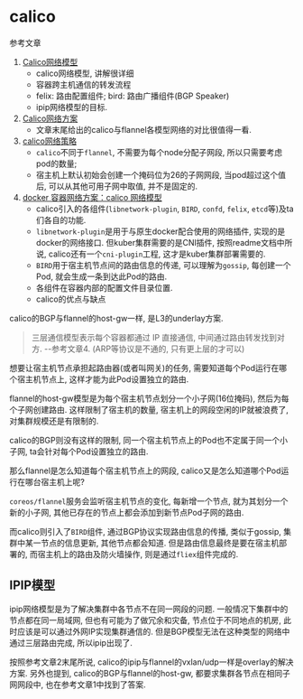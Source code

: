 # calico

参考文章

1. [Calico网络模型](https://www.cnblogs.com/menkeyi/p/11364977.html)
    - calico网络模型, 讲解很详细
    - 容器跨主机通信的转发流程
    - felix: 路由配置组件; bird: 路由广播组件(BGP Speaker)
    - ipip网络模型的目标.
2. [Calico网络方案](https://www.cnblogs.com/netonline/p/9720279.html)
    - 文章末尾给出的calico与flannel各模型网络的对比很值得一看.
3. [calico网络策略](https://yq.aliyun.com/articles/674020)
    - `calico`不同于`flannel`, 不需要为每个node分配子网段, 所以只需要考虑pod的数量;
    - 宿主机上默认初始会创建一个掩码位为26的子网网段, 当pod超过这个值后, 可以从其他可用子网中取值, 并不是固定的.
4. [docker 容器网络方案：calico 网络模型](https://cizixs.com/2017/10/19/docker-calico-network/)
    - calico引入的各组件(`libnetwork-plugin`, `BIRD`, `confd`, `felix`, `etcd`等)及ta们各自的功能.
    - `libnetwork-plugin`是用于与原生docker配合使用的网络插件, 实现的是docker的网络接口. 但kuber集群需要的是CNI插件, 按照readme文档中所说, calico还有一个`cni-plugin`工程, 这才是kuber集群部署需要的.
    - `BIRD`用于宿主机节点间的路由信息的传递, 可以理解为`gossip`, 每创建一个Pod, 就会生成一条到达此Pod的路由.
    - 各组件在容器内部的配置文件目录位置.
    - calico的优点与缺点

calico的BGP与flannel的host-gw一样, 是L3的underlay方案.

> 三层通信模型表示每个容器都通过 IP 直接通信, 中间通过路由转发找到对方. --参考文章4. (ARP等协议是不通的, 只有更上层的才可以)

想要让宿主机节点承担起路由器(或者叫网关)的任务, 需要知道每个Pod运行在哪个宿主机节点上, 这样才能为此Pod设置独立的路由.

flannel的host-gw模型是为每个宿主机节点划分一个小子网(16位掩码), 然后为每个子网创建路由. 这样限制了宿主机的数量, 宿主机上的网段空闲的IP就被浪费了, 对集群规模还是有限制的.

calico的BGP则没有这样的限制, 同一个宿主机节点上的Pod也不定属于同一个小子网, ta会针对每个Pod设置独立的路由.

那么flannel是怎么知道每个宿主机节点上的网段, calico又是怎么知道哪个Pod运行在哪台宿主机上呢?

`coreos/flannel`服务会监听宿主机节点的变化, 每新增一个节点, 就为其划分一个新的小子网, 其他已存在的节点上都会添加到新节点Pod子网的路由.

而calico则引入了`BIRD`组件, 通过BGP协议实现路由信息的传播, 类似于gossip, 集群中某一节点的信息更新, 其他节点都会知道. 但是路由信息最终是要在宿主机部署的, 而宿主机上的路由及防火墙操作, 则是通过`fliex`组件完成的.

## IPIP模型

ipip网络模型是为了解决集群中各节点不在同一网段的问题. 一般情况下集群中的节点都在同一局域网, 但也有可能为了做冗余和灾备, 节点位于不同地点的机房, 此时应该是可以通过外网IP实现集群通信的. 但是BGP模型无法在这种类型的网络中通过三层路由完成, 所以ipip出现了.

按照参考文章2末尾所说, calico的ipip与flannel的vxlan/udp一样是overlay的解决方案. 另外也提到, calico的BGP与flannel的host-gw, 都要求集群各节点在相同子网网段中, 也在参考文章1中找到了答案.
